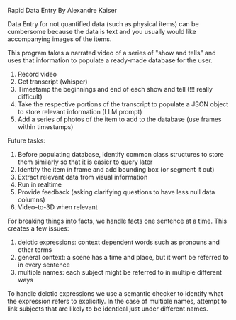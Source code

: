 Rapid Data Entry
By Alexandre Kaiser

Data Entry for not quantified data (such as physical items) can be cumbersome because the data is text and you usually would like accompanying images of the items.

This program takes a narrated video of a series of "show and tells" and uses that information to populate a ready-made database for the user.

1. Record video
2. Get transcript (whisper)
3. Timestamp the beginnings and end of each show and tell (!!! really difficult)
4. Take the respective portions of the transcript to populate a JSON object to store relevant information (LLM prompt)
5. Add a series of photos of the item to add to the database (use frames within timestamps)

Future tasks:
1. Before populating database, identify common class structures to store them similarly so that it is easier to query later
2. Identify the item in frame and add bounding box (or segment it out)
3. Extract relevant data from visual information
4. Run in realtime
5. Provide feedback (asking clarifying questions to have less null data columns)
6. Video-to-3D when relevant


For breaking things into facts, we handle facts one sentence at a time. This creates a few issues:
1. deictic expressions: context dependent words such as pronouns and other terms
2. general context: a scene has a time and place, but it wont be referred to in every sentence
3. multiple names: each subject might be referred to in multiple different ways

To handle deictic expressions we use a semantic checker to identify what the expression refers to explicitly. In the case of multiple names, attempt to link subjects that are likely to be identical just under different names.
